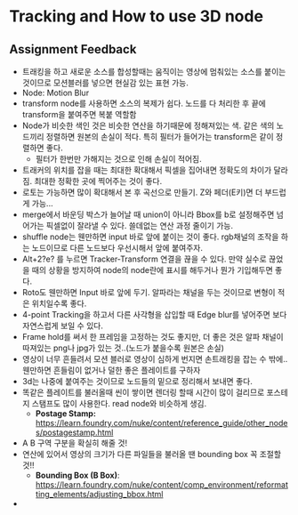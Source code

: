 # Tracking and How to use 3D node
## Assignment Feedback
* 트래킹을 하고 새로운 소스를 합성할때는 움직이는 영상에 멈춰있는 소스를 붙이는 것이므로 모션블러를 넣으면 현실감 있는 표현 가능. 
* Node: Motion Blur
* transform node를 사용하면 소스의 복제가 쉽다. 노드를 다 처리한 후 끝에 transform을 붙여주면 복붙 역할함
* Node가 비슷한 색인 것은 비슷한 연산을 하기때문에 정해져있는 색. 같은 색의 노드끼리 정렬하면 원본의 손실이 적다. 특히 필터가 들어가는 transform은 같이 정렬하면 좋다.
  * 필터가 한번만 가해지는 것으로 인해 손실이 적어짐.
* 트래커의 위치를 잡을 때는 최대한 확대해서 픽셀을 집어내면 정확도의 차이가 달라짐. 최대한 정확한 곳에 찍어주는 것이 좋다.
* 로토는 가능하면 많이 확대해서 본 후 곡선으로 만들기. Z와 페더(E키)면 더 부드럽게 가능...
* merge에서 바운딩 박스가 늘어날 때 union이 아니라 Bbox를 b로 설정해주면 넘어가는 픽셀없이 잘라낼 수 있다. 쓸데없는 연산 과정 줄이기 가능. 
* shuffle node는 웬만하면 input 바로 앞에 붙이는 것이 좋다. rgb채널의 조작을 하는 노드이므로 다른 노드보다 우선시해서 앞에 붙여주자.
* Alt+2?e? 를 누르면 Tracker-Transform 연결을 끊을 수 있다. 만약 실수로 끊었을 때의 상황을 방지하여 node의 node란에 표시를 해두거나 뭔가 기입해두면 좋다.
* Roto도 웬만하면 Input 바로 앞에 두기. 알파라는 채널을 두는 것이므로 변형이 적은 위치일수록 좋다.
* 4-point Tracking을 하고서 다른 사각형을 삽입할 때 Edge blur를 넣어주면 보다 자연스럽게 보일 수 있다.
* Frame hold를 써서 한 프레임을 고정하는 것도 좋지만, 더 좋은 것은 알파 채널이 따져있는 png나 jpg가 있는 것..(노드가 붙을수록 원본은 손실)
* 영상이 너무 흔들려서 모션 블러로 영상이 심하게 번지면 손트래킹을 잡는 수 밖에..웬만하면 흔들림이 없거나 덜한 좋은 플레이트를 구하자
* 3d는 나중에 붙여주는 것이므로 노드들의 밑으로 정리해서 보내면 좋다. 
* 똑같은 플레이트를 불러올때 씬이 쌓이면 렌더링 할때 시간이 많이 걸리므로 포스테지 스탬프도 많이 사용한다. read node와 비슷하게 생김.
  * **Postage Stamp:** https://learn.foundry.com/nuke/content/reference_guide/other_nodes/postagestamp.html
* A B 구역 구분을 확실히 해줄 것! 
* 연산에 있어서 영상의 크기가 다른 파일들을 불러올 땐 bounding box 꼭 조절할 것!!
  * **Bounding Box (B Box)**: https://learn.foundry.com/nuke/content/comp_environment/reformatting_elements/adjusting_bbox.html
* 
